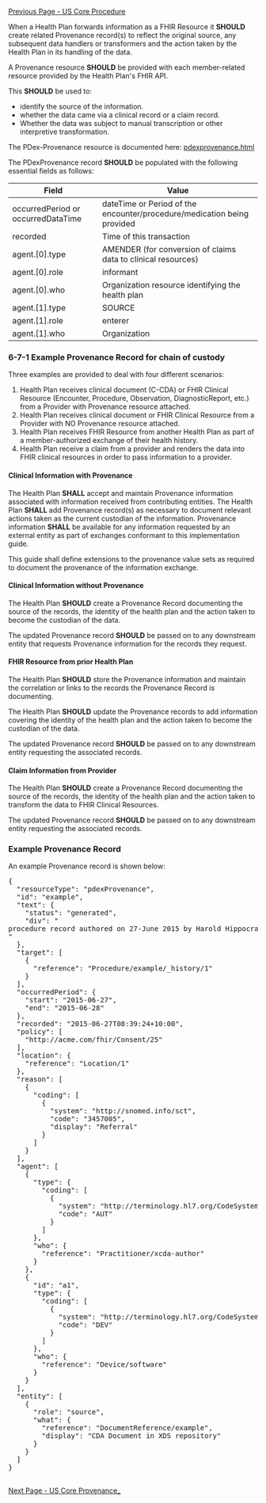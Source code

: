 <!-- PDexProvenance_.md {% comment %}
*****************************************************************************************
*                            WARNING: DO NOT EDIT THIS FILE                             *
*                                                                                       *
* This file is generated by SUSHI. Any edits you make to this file will be overwritten. *
*                                                                                       *
* To change the contents of this file, edit the original source file at:                *
* ig-data/input/pagecontent/PDexProvenance_.md                                          *
*****************************************************************************************
{% endcomment %} -->
[Previous Page - US Core Procedure](USCoreProcedure.html)

When a Health Plan forwards information as a FHIR Resource it **SHOULD** create
related Provenance record(s) to reflect the original source, any subsequent data
handlers or transformers and the action taken by the Health Plan in its handling of
the data. 

A Provenance resource **SHOULD** be provided with each member-related resource
provided by the Health Plan's FHIR API. 

This **SHOULD** be used to:
- identify the source of the information. 
- whether the data came via a clinical record or a claim record. 
- Whether the data was subject to manual transcription or other interpretive transformation.

The PDex-Provenance resource is documented here: [pdexprovenance.html](pdexprovenance.html)

The PDexProvenance record **SHOULD** be populated with the following essential fields as follows:

| Field                              | Value                                                                                                                                              |
|------------------------------------|----------------------------------------------------------------------------------------------------------------------------------------------------|
| occurredPeriod or occurredDataTime | dateTime or Period of the encounter/procedure/medication being provided                                                                            |
| recorded                           | Time of this transaction                                                                                                                           |
| agent.[0].type                     | AMENDER (for conversion of claims data to clinical resources) | TRANS (for information taken from manual input)| REVIEWER (for clinical resources) |
| agent.[0].role                     | informant | custodian                                                                                                                              |
| agent.[0].who                      | Organization resource identifying the health plan                                                                                                  |
| agent.[1].type                     | SOURCE                                                                                                                                             |
| agent.[1].role                     | enterer | performer | author                                                                                                                       |
| agent.[1].who                      | Organization | Practitioner or other resource identifying the entity providing the source information                                              |

### 6-7-1 Example Provenance Record for chain of custody

Three examples are provided to deal with four different scenarios:

1. Health Plan receives clinical document (C-CDA) or FHIR Clinical Resource (Encounter, Procedure, Observation, DiagnosticReport, etc.) from a Provider with Provenance resource attached.
2. Health Plan receives clinical document or FHIR Clinical Resource from a Provider with NO Provenance resource attached.
3. Health Plan receives FHIR Resource from another Health Plan as part of a member-authorized exchange of their health history.
4. Health Plan receive a claim from a provider and renders the data into FHIR clinical resources in order to pass information to a provider.

#### Clinical Information with Provenance

The Health Plan **SHALL** accept and maintain Provenance information associated with information received from contributing entities. 
The Health Plan **SHALL** add Provenance record(s) as necessary to document relevant actions taken as the current custodian of the information. 
Provenance information **SHALL** be available for any information requested by an external entity as part of exchanges conformant to this implementation guide. 

This guide shall define extensions to the provenance value sets as required to document the provenance of the information exchange.

#### Clinical Information without Provenance

The Health Plan **SHOULD** create a Provenance Record documenting the source of the records, the identity of the health plan and the action taken to become the custodian of the data.

The updated Provenance record **SHOULD** be passed on to any downstream entity that requests Provenance information for the records they request.   

#### FHIR Resource from prior Health Plan

The Health Plan **SHOULD** store the Provenance information and maintain the correlation or links to the records the Provenance Record is documenting.

The Health Plan **SHOULD** update the Provenance records to add information covering the identity of the health plan and the action taken to become the custodian of the data.

The updated Provenance record **SHOULD** be passed on to any downstream entity requesting the associated records.   

#### Claim Information from Provider

The Health Plan **SHOULD** create a Provenance Record documenting the source of the records, the identity of the health plan and the action taken to transform the data to FHIR Clinical Resources.

The updated Provenance record **SHOULD** be passed on to any downstream entity requesting the associated records.   

### Example Provenance Record

An example Provenance record is shown below:

<pre>
{
  "resourceType": "pdexProvenance",
  "id": "example",
  "text": {
    "status": "generated",
    "div": "<div xmlns=\"http://www.w3.org/1999/xhtml\">procedure record authored on 27-June 2015 by Harold Hippocrates, MD Content extracted from XDS managed CDA Referral received 26-June as authorized by a referenced Consent.</div>"
  },
  "target": [
    {
      "reference": "Procedure/example/_history/1"
    }
  ],
  "occurredPeriod": {
    "start": "2015-06-27",
    "end": "2015-06-28"
  },
  "recorded": "2015-06-27T08:39:24+10:00",
  "policy": [
    "http://acme.com/fhir/Consent/25"
  ],
  "location": {
    "reference": "Location/1"
  },
  "reason": [
    {
      "coding": [
        {
          "system": "http://snomed.info/sct",
          "code": "3457005",
          "display": "Referral"
        }
      ]
    }
  ],
  "agent": [
    {
      "type": {
        "coding": [
          {
            "system": "http://terminology.hl7.org/CodeSystem/v3-ParticipationType",
            "code": "AUT"
          }
        ]
      },
      "who": {
        "reference": "Practitioner/xcda-author"
      }
    },
    {
      "id": "a1",
      "type": {
        "coding": [
          {
            "system": "http://terminology.hl7.org/CodeSystem/v3-ParticipationType",
            "code": "DEV"
          }
        ]
      },
      "who": {
        "reference": "Device/software"
      }
    }
  ],
  "entity": [
    {
      "role": "source",
      "what": {
        "reference": "DocumentReference/example",
        "display": "CDA Document in XDS repository"
      }
    }
  ]
}

</pre>



[Next Page - US Core Provenance_](USCoreProvenance_.html)
